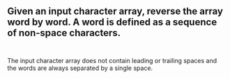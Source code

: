 ## Given an input character array, reverse the array word by word. A word is defined as a sequence of non-space characters. <br> <br> 
The input character array does not contain leading or trailing spaces and the words are always separated by a single space. <br> 
